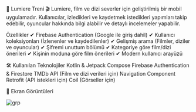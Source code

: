 🍿 Lumiere Treni
🎬 Lumiere, film ve dizi severler için geliştirilmiş bir mobil uygulamadır. 
Kullanıcılar, izledikleri ve kaydetmek istedikleri yapımları takip edebilir,
oyuncular hakkında bilgi alabilir ve detaylı incelemeler yapabilir.

Özellikler
✔ Firebase Authentication (Google ile giriş dahil)
✔ Kullanıcı koleksiyonları (İzlenenler ve kaydedilenler)
✔ Gelişmiş arama (Filmler, diziler ve oyuncular)
✔ Şifremi unuttum bölümü
✔ Kategoriye göre film/dizi önerileri
✔ Kişinin moduna göre film önerileri
✔ Modern kullanıcı arayüzü

🛠 Kullanılan Teknolojiler
Kotlin & Jetpack Compose
Firebase Authentication & Firestore
TMDb API (Film ve dizi verileri için)
Navigation Component
Retrofit (API istekleri için)
Coil (Görseller için)

📸 Ekran Görüntüleri

![grp](https://github.com/user-attachments/assets/2c6f2f8d-0da3-4e0f-8cc1-860128ab61ba)


